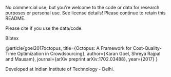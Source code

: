 No commercial use, but you're welcome to the code or data for research purposes or personal use. See license details! Please continue to retain this README.

Please cite if you use the data/code.

Bibtex

@article{goel2017octopus,
title={Octopus: A Framework for Cost-Quality-Time Optimization in Crowdsourcing},
author={Karan Goel, Shreya Rajpal and Mausam},
journal={arXiv preprint arXiv:1702.03488},
year={2017}
}

Developed at Indian Institute of Technology - Delhi.